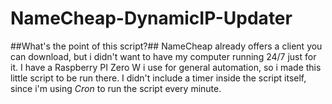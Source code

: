 # NameCheap-DynamicIP-Updater
##What's the point of this script?##
NameCheap already offers a client you can download, but i didn't want to have my computer running 24/7 just for it.
I have a Raspberry PI Zero W i use for general automation, so i made this little script to be run there.
I didn't include a timer inside the script itself, since i'm using *Cron* to run the script every minute.
